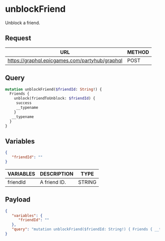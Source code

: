 # unblockFriend

Unblock a friend.

## Request
| URL | METHOD |
| - | - |
| https://graphql.epicgames.com/partyhub/graphql | POST |

## Query
```graphql
mutation unblockFriend($friendId: String!) {
  Friends {
    unblock(friendToUnblock: $friendId) {
     success
     __typename
    }
   __typename
  }
}
```

## Variables
```json
{
   "friendId": ""
}
```
| VARIABLES | DESCRIPTION | TYPE |
| - | - | - |
| friendId | A friend ID. | STRING |

## Payload
```json
{
   "variables": {
      "friendId": ""
   },
   "query": "mutation unblockFriend($friendId: String!) { Friends { __typename unblock(friendToUnblock: $friendId) { __typename success } } }"
}
```